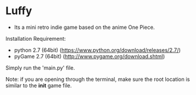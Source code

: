 # Luffy

- Its a mini retro indie game based on the anime One Piece. 

Installation Requirement: 

- python 2.7 (64bit) (https://www.python.org/download/releases/2.7/)
- pyGame 2.7 (64bit) (http://www.pygame.org/download.shtml)
              
Simply run the 'main.py' file.

Note: if you are opening through the terminal, make sure the root location is similar to the __init__ game file.
